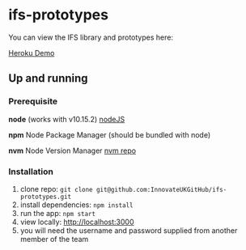 # ifs-prototypes

You can view the IFS library and prototypes here:

[Heroku Demo](https://ifs-prototypes.herokuapp.com/)

## Up and running

### Prerequisite
**node** (works with v10.15.2) [nodeJS](https://nodejs.org/en/)

**npm** Node Package Manager (should be bundled with node)

**nvm** Node Version Manager [nvm repo](https://github.com/creationix/nvm)

### Installation
1. clone repo: ``` git clone git@github.com:InnovateUKGitHub/ifs-prototypes.git ```
2. install dependencies: ``` npm install ```
3. run the app: ``` npm start ```
4. view locally: [http://localhost:3000](http://localhost:3000)
5. you will need the username and password supplied from another member of the team 
